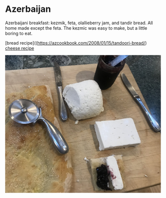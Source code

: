 # Azerbaijan

Azerbaijani breakfast: kezmik, feta, olallieberry jam, and tandir
bread. All home made except the feta. The kezmic was easy to make, but
a little boring to eat.

[bread recipe]((https://azcookbook.com/2008/01/15/tandoori-bread/)<br>
[cheese recipe](https://azcookbook.com/2011/02/17/curd-cheese/)

![Cutting board with bread and cheese](images/azerbaijan.jpeg)